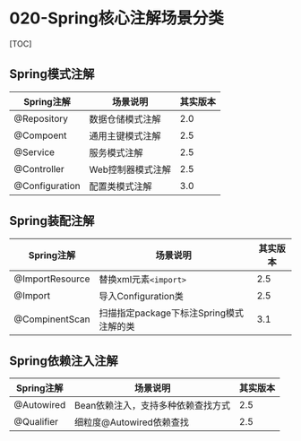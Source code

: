 # 020-Spring核心注解场景分类

[TOC]

## Spring模式注解

| Spring注解     | 场景说明          | 其实版本 |
| -------------- | ----------------- | -------- |
| @Repository    | 数据仓储模式注解  | 2.0      |
| @Compoent      | 通用主键模式注解  | 2.5      |
| @Service       | 服务模式注解      | 2.5      |
| @Controller    | Web控制器模式注解 | 2.5      |
| @Configuration | 配置类模式注解    | 3.0      |

## Spring装配注解

| Spring注解      | 场景说明                                | 其实版本 |
| --------------- | --------------------------------------- | -------- |
| @ImportResource | 替换xml元素`<import>`                   | 2.5      |
| @Import         | 导入Configuration类                     | 2.5      |
| @CompinentScan  | 扫描指定package下标注Spring模式注解的类 | 3.1      |

## Spring依赖注入注解

| Spring注解 | 场景说明                           | 其实版本 |
| ---------- | ---------------------------------- | -------- |
| @Autowired | Bean依赖注入，支持多种依赖查找方式 | 2.5      |
| @Qualifier | 细粒度@Autowired依赖查找           | 2.5      |